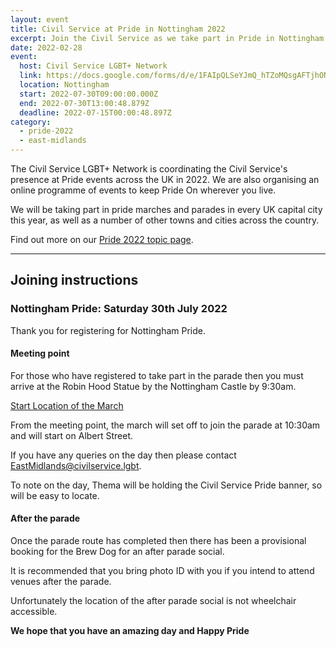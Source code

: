 ```yaml
---
layout: event
title: Civil Service at Pride in Nottingham 2022
excerpt: Join the Civil Service as we take part in Pride in Nottingham.
date: 2022-02-28
event:
  host: Civil Service LGBT+ Network
  link: https://docs.google.com/forms/d/e/1FAIpQLSeYJmQ_hTZoMQsgAFTjhONCPNBYGJi0VUNCJYVt1r-NbWpw8Q/viewform?usp=sf_link
  location: Nottingham
  start: 2022-07-30T09:00:00.000Z
  end: 2022-07-30T13:00:48.879Z
  deadline: 2022-07-15T00:00:48.897Z
category:
  - pride-2022
  - east-midlands
---
```


The Civil Service LGBT+ Network is coordinating the Civil Service's presence at Pride events across the UK in 2022. We are also organising an online programme of events to keep Pride On wherever you live.

We will be taking part in pride marches and parades in every UK capital city this year, as well as a number of other towns and cities across the country.

Find out more on our [Pride 2022 topic page](/pride-2022).

---

## Joining instructions


### Nottingham Pride: Saturday 30th July 2022

Thank you for registering for Nottingham Pride.
 
#### Meeting point 

For those who have registered to take part in the parade then you must arrive at the Robin Hood Statue by the Nottingham Castle by 9:30am. 

[Start Location of the March](https://goo.gl/maps/UzKygB56yRAs8S3p8)

From the meeting point, the march will set off to join the parade at 10:30am and will start on Albert Street. 

If you have any queries on the day then please contact [EastMidlands@civilservice.lgbt](mailto:EastMidlands@civilservice.lgbt). 

To note on the day, Thema will be holding the Civil Service Pride banner, so will be easy to locate. 

#### After the parade 

Once the parade route has completed then there has been a provisional booking for the Brew Dog for an after parade social. 

It is recommended that you bring photo ID with you if you intend to attend venues after the parade.

Unfortunately the location of the after parade social is not wheelchair accessible.

**We hope that you have an amazing day and Happy Pride**